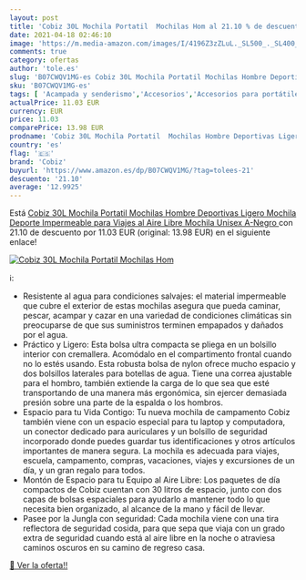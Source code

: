 ```yaml
---
layout: post
title: 'Cobiz 30L Mochila Portatil  Mochilas Hom al 21.10 % de descuento'
date: 2021-04-18 02:46:10
image: 'https://m.media-amazon.com/images/I/4196Z3zZLuL._SL500_._SL400_.jpg'
comments: true
category: ofertas
author: 'tole.es'
slug: 'B07CWQV1MG-es Cobiz 30L Mochila Portatil Mochilas Hombre Deportivas...'
sku: 'B07CWQV1MG-es'
tags: [ 'Acampada y senderismo','Accesorios','Accesorios para portátiles y netbooks','Bolsas y fundas para portátiles y netbooks','Deportes y aire libre','Informática','Mochilas de marcha','Mochilas para portátiles y netbooks','Mochilas y bolsas','Ropa y equipamiento para ocio al aire libre','cobiz','mochila','unisex', ]
actualPrice: 11.03 EUR
currency: EUR
price: 11.03
comparePrice: 13.98 EUR
prodname: 'Cobiz 30L Mochila Portatil  Mochilas Hombre Deportivas Ligero Mochila Deporte Impermeable para Viajes al Aire Libre Mochila Unisex  A-Negro '
country: 'es'
flag: '🇪🇸'
brand: 'Cobiz'
buyurl: 'https://www.amazon.es/dp/B07CWQV1MG/?tag=tolees-21'
descuento: '21.10'
average: '12.9925'
---
```


Está [Cobiz 30L Mochila Portatil  Mochilas Hombre Deportivas Ligero Mochila Deporte Impermeable para Viajes al Aire Libre Mochila Unisex  A-Negro ](https://www.amazon.es/dp/B07CWQV1MG/?tag=tolees-21) con 21.10 de descuento por 11.03 EUR (original: 13.98 EUR) en el siguiente enlace!

[![Cobiz 30L Mochila Portatil  Mochilas Hom](https://m.media-amazon.com/images/I/4196Z3zZLuL._SL500_._SL400_.jpg)](https://www.amazon.es/dp/B07CWQV1MG/?tag=tolees-21)

ℹ️:

- Resistente al agua para condiciones salvajes: el material impermeable que cubre el exterior de estas mochilas asegura que pueda caminar, pescar, acampar y cazar en una variedad de condiciones climáticas sin preocuparse de que sus suministros terminen empapados y dañados por el agua.
- Práctico y Ligero: Esta bolsa ultra compacta se pliega en un bolsillo interior con cremallera. Acomódalo en el compartimento frontal cuando no lo estés usando. Esta robusta bolsa de nylon ofrece mucho espacio y dos bolsillos laterales para botellas de agua. Tiene una correa ajustable para el hombro, también extiende la carga de lo que sea que esté transportando de una manera más ergonómica, sin ejercer demasiada presión sobre una parte de la espalda o los hombros.
- Espacio para tu Vida Contigo: Tu nueva mochila de campamento Cobiz también viene con un espacio especial para tu laptop y computadora, un conector dedicado para auriculares y un bolsillo de seguridad incorporado donde puedes guardar tus identificaciones y otros artículos importantes de manera segura. La mochila es adecuada para viajes, escuela, campamento, compras, vacaciones, viajes y excursiones de un día, y un gran regalo para todos.
- Montón de Espacio para tu Equipo al Aire Libre: Los paquetes de día compactos de Cobiz cuentan con 30 litros de espacio, junto con dos capas de bolsas espaciales para ayudarlo a mantener todo lo que necesita bien organizado, al alcance de la mano y fácil de llevar.
- Pasee por la Jungla con seguridad: Cada mochila viene con una tira reflectora de seguridad cosida, para que sepa que viaja con un grado extra de seguridad cuando está al aire libre en la noche o atraviesa caminos oscuros en su camino de regreso casa.

[🛒 Ver la oferta!!](https://www.amazon.es/dp/B07CWQV1MG/?tag=tolees-21)
